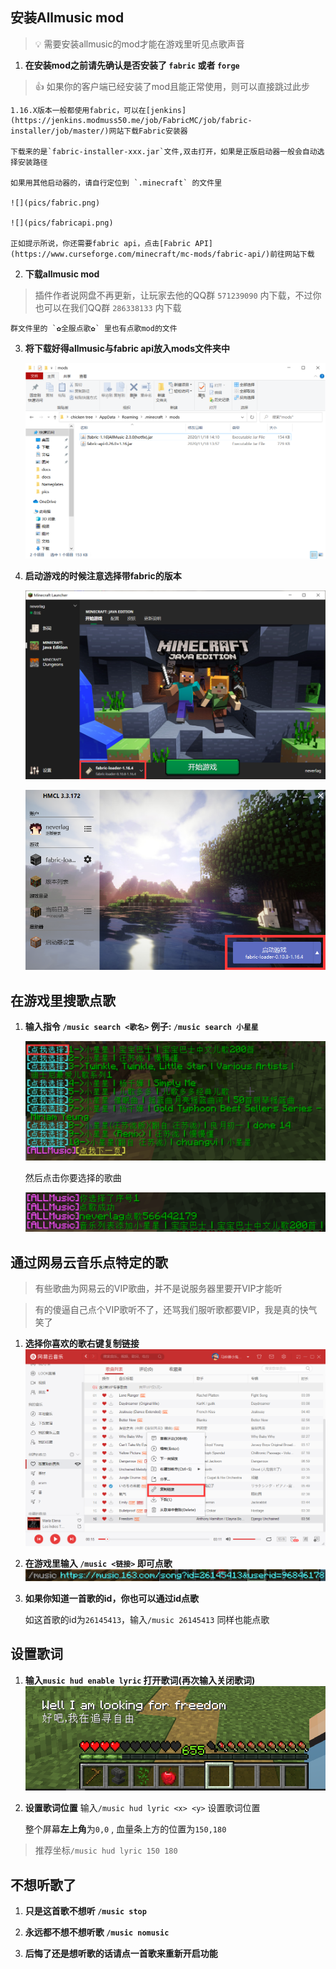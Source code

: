 ## 安装Allmusic mod
> 💡 需要安装allmusic的mod才能在游戏里听见点歌声音

1. **在安装mod之前请先确认是否安装了 `fabric` 或者 `forge`**
> 👍 如果你的客户端已经安装了mod且能正常使用，则可以直接跳过此步

    1.16.X版本一般都使用fabric，可以在[jenkins](https://jenkins.modmuss50.me/job/FabricMC/job/fabric-installer/job/master/)网站下载Fabric安装器

    下载来的是`fabric-installer-xxx.jar`文件,双击打开，如果是正版启动器一般会自动选择安装路径
    
    如果用其他启动器的，请自行定位到 `.minecraft` 的文件里

    ![](pics/fabric.png)

    ![](pics/fabricapi.png)

    正如提示所说，你还需要fabric api，点击[Fabric API](https://www.curseforge.com/minecraft/mc-mods/fabric-api/)前往网站下载
2. **下载allmusic mod**
> 插件作者说网盘不再更新，让玩家去他的QQ群 `571239090` 内下载，不过你也可以在我们QQ群 `286338133` 内下载
    
    群文件里的 `✿全服点歌✿` 里也有点歌mod的文件

3. **将下载好得allmusic与fabric api放入mods文件夹中**

    ![](pics/mods.png)

4. **启动游戏的时候注意选择带fabric的版本**

    ![](pics/startgame.png)

    ![](pics/startgame2.png)

## 在游戏里搜歌点歌

1. **输入指令 `/music search <歌名>` 例子: `/music search 小星星`**

    ![](pics/musicsearch.png)

    然后点击你要选择的歌曲

    ![](pics/musicselect.png)

## 通过网易云音乐点特定的歌
> 有些歌曲为网易云的VIP歌曲，并不是说服务器里要开VIP才能听

> 有的傻逼自己点个VIP歌听不了，还骂我们服听歌都要VIP，我是真的快气笑了

1. **选择你喜欢的歌右键复制链接**
![](pics/wangyiyun.png)

2. **在游戏里输入 `/music <链接>` 即可点歌**
![](pics/musiccopy.png)

3. **如果你知道一首歌的id，你也可以通过id点歌**

    如这首歌的id为`26145413`，输入`/music 26145413` 同样也能点歌

## 设置歌词

1. **输入`music hud enable lyric` 打开歌词(再次输入关闭歌词)**
![](pics/musiclyric.png)

2. **设置歌词位置**
    输入`/music hud lyric <x> <y>` 设置歌词位置

    整个屏幕**左上角**为`0,0` , 血量条上方的位置为`150,180`

>    推荐坐标`/music hud lyric 150 180` 

## 不想听歌了

1. **只是这首歌不想听 `/music stop`**

2. **永远都不想不想听歌 `/music nomusic`**

3. **后悔了还是想听歌的话请点一首歌来重新开启功能**